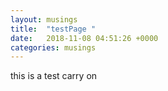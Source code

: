 ```yaml
---
layout: musings
title:  "testPage "
date:   2018-11-08 04:51:26 +0000
categories: musings
---
```


this is a test
carry on
